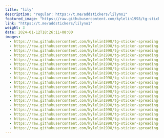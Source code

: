 ```yaml
---
title: "lily"
description: "regular: https://t.me/addstickers/lilyno1"
featured_image: "https://raw.githubusercontent.com/kylelin1998/tg-sticker-spreading-worldwide-images/main/img/effbe74f-1b15-4b86-b4fd-bbd3fd8fc5a0.jpg"
link: "https://t.me/addstickers/lilyno1"
weight: 3
date: 2024-01-12T18:26:11+08:00
images:
  - https://raw.githubusercontent.com/kylelin1998/tg-sticker-spreading-worldwide-images/main/img/effbe74f-1b15-4b86-b4fd-bbd3fd8fc5a0.jpg
  - https://raw.githubusercontent.com/kylelin1998/tg-sticker-spreading-worldwide-images/main/img/594d205a-6301-4ba3-aace-207f25242dec.jpg
  - https://raw.githubusercontent.com/kylelin1998/tg-sticker-spreading-worldwide-images/main/img/c100fb20-0d68-4e9d-84d6-b2ca641fd586.jpg
  - https://raw.githubusercontent.com/kylelin1998/tg-sticker-spreading-worldwide-images/main/img/5d58a13f-c04d-4d3b-8007-efb2cd9cd753.jpg
  - https://raw.githubusercontent.com/kylelin1998/tg-sticker-spreading-worldwide-images/main/img/49e424c4-eaf3-4b5e-8aaf-985c8f544079.jpg
  - https://raw.githubusercontent.com/kylelin1998/tg-sticker-spreading-worldwide-images/main/img/fbdb6451-71ec-44b9-8f46-f71e6086d78c.jpg
  - https://raw.githubusercontent.com/kylelin1998/tg-sticker-spreading-worldwide-images/main/img/89666a3f-41fa-4c3b-af07-c57b513beac9.jpg
  - https://raw.githubusercontent.com/kylelin1998/tg-sticker-spreading-worldwide-images/main/img/56097b38-a217-4d1f-9c5a-9a3b651d5c40.jpg
  - https://raw.githubusercontent.com/kylelin1998/tg-sticker-spreading-worldwide-images/main/img/bbb42d6c-e996-4f7a-8658-af9827466164.jpg
  - https://raw.githubusercontent.com/kylelin1998/tg-sticker-spreading-worldwide-images/main/img/fd730929-b560-4ab2-82e0-77a99a65a43c.jpg
  - https://raw.githubusercontent.com/kylelin1998/tg-sticker-spreading-worldwide-images/main/img/c23f3a6a-e568-47f6-b0db-b762139764ff.jpg
  - https://raw.githubusercontent.com/kylelin1998/tg-sticker-spreading-worldwide-images/main/img/8ac7cf5c-1f61-470d-b7a9-45b2790dace2.jpg
  - https://raw.githubusercontent.com/kylelin1998/tg-sticker-spreading-worldwide-images/main/img/20f48f58-8cdf-4eee-aec2-fa211803a8c6.jpg
  - https://raw.githubusercontent.com/kylelin1998/tg-sticker-spreading-worldwide-images/main/img/0706220d-e258-42e3-ba56-c1dbbc97db2e.jpg
  - https://raw.githubusercontent.com/kylelin1998/tg-sticker-spreading-worldwide-images/main/img/8fca653f-7ad4-4ab5-825b-1f728941ce37.jpg
  - https://raw.githubusercontent.com/kylelin1998/tg-sticker-spreading-worldwide-images/main/img/49c17446-f102-4cc9-843e-c896bcee0f01.jpg
  - https://raw.githubusercontent.com/kylelin1998/tg-sticker-spreading-worldwide-images/main/img/1f892c69-ffe5-4df8-a7e6-b90106ad0196.jpg
  - https://raw.githubusercontent.com/kylelin1998/tg-sticker-spreading-worldwide-images/main/img/cec7da8f-03bd-4b9d-aa9b-98e00ad709ff.jpg
  - https://raw.githubusercontent.com/kylelin1998/tg-sticker-spreading-worldwide-images/main/img/9b7df994-64e6-4003-b748-559f6132b2cb.jpg
  - https://raw.githubusercontent.com/kylelin1998/tg-sticker-spreading-worldwide-images/main/img/856495ce-abfa-4286-9cb8-e22bca8f62b1.jpg
---
```

